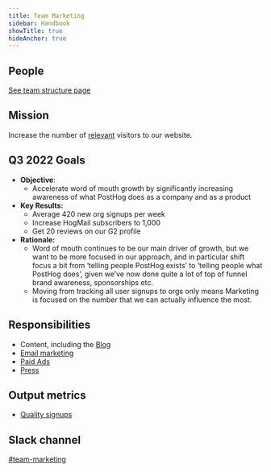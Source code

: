 ```yaml
---
title: Team Marketing
sidebar: Handbook
showTitle: true
hideAnchor: true
---
```


## People


[See team structure page](/handbook/people/team-structure/team-structure)

## Mission

Increase the number of [relevant](https://posthog.com/handbook/strategy/strategy#target-audience-for-2021) visitors to our website. 

## Q3 2022 Goals

* **Objective**:
    * Accelerate word of mouth growth by significantly increasing awareness of what PostHog does as a company and as a product
* **Key Results:**
    * Average 420 new org signups per week
    * Increase HogMail subscribers to 1,000
    * Get 20 reviews on our G2 profile
* **Rationale:**
    * Word of mouth continues to be our main driver of growth, but we want to be more focused in our approach, and in particular shift focus a bit from ‘telling people PostHog exists’ to ‘telling people what PostHog does’, given we’ve now done quite a lot of top of funnel brand awareness, sponsorships etc. 
    * Moving from tracking all user signups to orgs only means Marketing is focused on the number that we can actually influence the most. 

## Responsibilities
- Content, including the [Blog](/handbook/growth/marketing/blog)
- [Email marketing](/handbook/growth/marketing/newsletter)
- [Paid Ads](/handbook/growth/marketing/paid)
- [Press](/handbook/growth/marketing/press)

## Output metrics

* [Quality signups](https://app.posthog.com/insights/ujGv0WqI?events=%5B%5D&actions=%5B%7B%22id%22%3A%2212308%22%2C%22math%22%3A%22dau%22%2C%22name%22%3A%22High%20quality%20sign%20ups%22%2C%22type%22%3A%22actions%22%2C%22order%22%3A0%7D%5D&display=ActionsLineGraph&insight=TRENDS&interval=week&date_from=-90d&new_entity=%5B%5D&properties=%5B%7B%22key%22%3A%22is_organization_first_user%22%2C%22type%22%3A%22event%22%2C%22value%22%3A%5B%22true%22%5D%2C%22operator%22%3A%22exact%22%7D%2C%7B%22key%22%3A%22hubspot_score%22%2C%22type%22%3A%22person%22%2C%22value%22%3A%2270%22%2C%22operator%22%3A%22gt%22%7D%5D&breakdown_type&filter_test_accounts=true#fromDashboard=20464)

## Slack channel

[#team-marketing](https://posthog.slack.com/messages/team-marketing)
